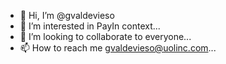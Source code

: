 - 👋 Hi, I’m @gvaldevieso
- 👀 I’m interested in PayIn context...
- 💞️ I’m looking to collaborate to everyone...
- 📫 How to reach me gvaldevieso@uolinc.com...

<!---
gvaldevieso/gvaldevieso is a ✨ special ✨ repository because its `README.md` (this file) appears on your GitHub profile.
You can click the Preview link to take a look at your changes.
--->
